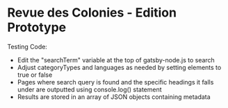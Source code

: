 # Revue des Colonies - Edition Prototype
Testing Code:
- Edit the "searchTerm" variable at the top of gatsby-node.js to search
- Adjust categoryTypes and languages as needed by setting elements to true or false
- Pages where search query is found and the specific headings it falls under are outputted using console.log() statement
- Results are stored in an array of JSON objects containing metadata



